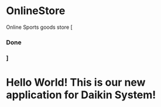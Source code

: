 # OnlineStore
Online Sports goods store [<h3>Done<h3/>]
<h1><p>Hello World! This is our new application for Daikin System!</p><h1/>
